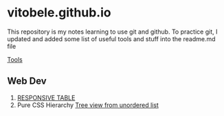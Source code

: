# vitobele.github.io

This repository is my notes learning to use git and github. To practice git, I updated and added some list of useful tools and stuff into the readme.md file

[Tools](https://vitobele.github.io/tools/)

## Web Dev
1. [RESPONSIVE TABLE](https://codepen.io/florantara/pen/dROvdb)
2. Pure CSS Hierarchy [Tree view from unordered list](https://codepen.io/ross-angus/pen/jwxMjL)
